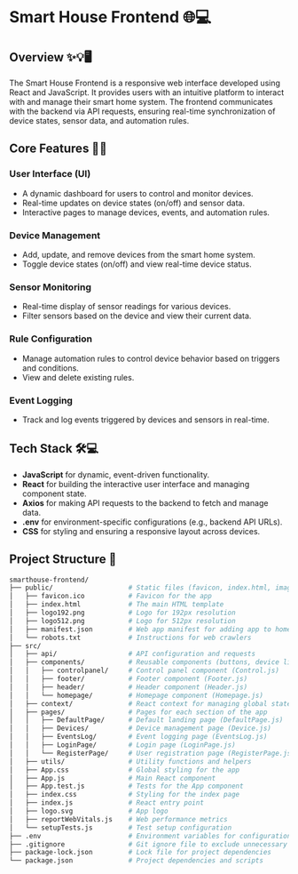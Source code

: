 # Smart House Frontend 🌐💻

## Overview ✨💡🖥️
The Smart House Frontend is a responsive web interface developed using React and JavaScript. It provides users with an intuitive platform to interact with and manage their smart home system. The frontend communicates with the backend via API requests, ensuring real-time synchronization of device states, sensor data, and automation rules.

## Core Features 🚀🌟

### User Interface (UI)
- A dynamic dashboard for users to control and monitor devices.
- Real-time updates on device states (on/off) and sensor data.
- Interactive pages to manage devices, events, and automation rules.

### Device Management
- Add, update, and remove devices from the smart home system.
- Toggle device states (on/off) and view real-time device status.

### Sensor Monitoring
- Real-time display of sensor readings for various devices.
- Filter sensors based on the device and view their current data.

### Rule Configuration
- Manage automation rules to control device behavior based on triggers and conditions.
- View and delete existing rules.

### Event Logging
- Track and log events triggered by devices and sensors in real-time.

## Tech Stack 🛠️💻
- **JavaScript** for dynamic, event-driven functionality.
- **React** for building the interactive user interface and managing component state.
- **Axios** for making API requests to the backend to fetch and manage data.
- **.env** for environment-specific configurations (e.g., backend API URLs).
- **CSS** for styling and ensuring a responsive layout across devices.

## Project Structure 📂

```bash
smarthouse-frontend/
├── public/                   # Static files (favicon, index.html, images)
│   ├── favicon.ico           # Favicon for the app
│   ├── index.html            # The main HTML template
│   ├── logo192.png           # Logo for 192px resolution
│   ├── logo512.png           # Logo for 512px resolution
│   ├── manifest.json         # Web app manifest for adding app to home screen
│   └── robots.txt            # Instructions for web crawlers
├── src/
│   ├── api/                  # API configuration and requests
│   ├── components/           # Reusable components (buttons, device lists)
│   │   ├── controlpanel/     # Control panel component (Control.js)
│   │   ├── footer/           # Footer component (Footer.js)
│   │   ├── header/           # Header component (Header.js)
│   │   └── homepage/         # Homepage component (Homepage.js)
│   ├── context/              # React context for managing global state
│   ├── pages/                # Pages for each section of the app
│   │   ├── DefaultPage/      # Default landing page (DefaultPage.js)
│   │   ├── Devices/          # Device management page (Device.js)
│   │   ├── EventsLog/        # Event logging page (EventsLog.js)
│   │   ├── LoginPage/        # Login page (LoginPage.js)
│   │   └── RegisterPage/     # User registration page (RegisterPage.js)
│   ├── utils/                # Utility functions and helpers
│   ├── App.css               # Global styling for the app
│   ├── App.js                # Main React component
│   ├── App.test.js           # Tests for the App component
│   ├── index.css             # Styling for the index page
│   ├── index.js              # React entry point
│   ├── logo.svg              # App logo
│   ├── reportWebVitals.js    # Web performance metrics
│   └── setupTests.js         # Test setup configuration
├── .env                      # Environment variables for configuration
├── .gitignore                # Git ignore file to exclude unnecessary files
├── package-lock.json         # Lock file for project dependencies
└── package.json              # Project dependencies and scripts
